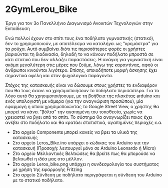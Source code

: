 # 2GymLerou_Bike
Έργο για τον 3ο Πανελλήνιο Διαγωνισμό Ανοικτών Τεχνολογιών στην Εκπαίδευση

Ενώ πολλοί έχουν στο σπίτι τους ένα ποδήλατο γυμναστικής (στατικό), δεν το χρησιμοποιούν, με αποτέλεσμα να καταλήγει ως "κρεμάστρα" 
για τα ρούχα. Αυτό συμβαίνει διότι τις περισσότερες φορές οι χρήστες βαριούνται τη διαδικασία, δηλαδή το να κάνουν  ποδήλατο μπροστά 
σε κάτι στατικό που δεν αλλάζει παραστάσεις. Η ανάγκη για γυμναστική είναι ακόμα μεγαλύτερη στις μέρες που ζούμε, λόγω της καραντίνας, 
αφού οι άνθρωποι κινούνται λιγότερο. Επίσης, οποιοδήποτε μορφή άσκησης έχει σημαντικά οφέλη και στον ψυχολογικό παράγοντα.

Στόχος της κατασκευής είναι να δώσουμε στους χρήστες το ενδιαφέρον που θα τους έκανε να χρησιμοποιήσουν το ποδήλατο περισσότερο. 
Για το λόγο αυτό θα χρησιμοποιήσουμε, με τη βοήθεια της πλακέτας arduino και ενός υπολογιστή με κάμερα (για την αναγνώριση προσώπου), 
μία εφαρμογή η οποία χρησιμοποιώντας το Google Street View, ο χρήστης θα μπορεί να κάνει "βόλτα" την αγαπημένη του τοποθεσία, 
χωρίς να χρειαστεί να βγει από το σπίτι. Το σύστημα θα αναγνωρίζει ποιος έχει ανέβει στο ποδήλατο και θα κρατάει στατιστικά, 
αγαπημένες περιοχές κ.α.

* Στο αρχείο Components μπορεί κανείς να βρει τα υλικά της κατασκευής
* Στο αρχείο Leros_Bike.ino υπάρχει ο κώδικας του Arduino για την κατασκευή (Προσοχή: λειτουργεί μόνο σε Arduino Leonardo ή Micro)
* Στο αρχείο Μελλοντικές Βελτιώσεις θα βρείτε πως θα μπορούσε να βελτιωθεί η ιδέα μας στο μέλλον.
* Στο αρχείο Leros_bike.png υπάρχει η συνδεσμολογία του συστήματος με χρήση της εφαρμογής Fritzing
* Στο αρχείο Σύνδεση με ποδήλατο περιγράφεται η σύνδεση του Arduino με το στατικό ποδήλατο.
